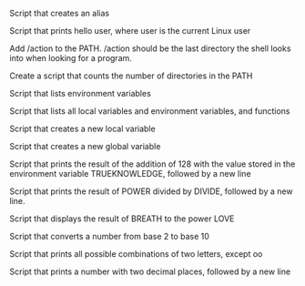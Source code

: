 Script that creates an alias

Script that prints hello user, where user is the current Linux user

Add /action to the PATH. /action should be the last directory the shell looks into when looking for a program.

Create a script that counts the number of directories in the PATH

Script that lists environment variables

Script that lists all local variables and environment variables, and functions

Script that creates a new local variable

Script that creates a new global variable

Script that prints the result of the addition of 128 with the value stored in the environment variable TRUEKNOWLEDGE, followed by a new line

Script that prints the result of POWER divided by DIVIDE, followed by a new line.

Script that displays the result of BREATH to the power LOVE

Script that converts a number from base 2 to base 10

Script that prints all possible combinations of two letters, except oo

Script that prints a number with two decimal places, followed by a new line
